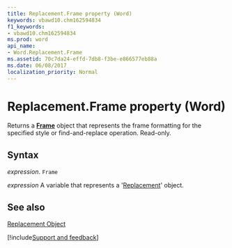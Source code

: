 ```yaml
---
title: Replacement.Frame property (Word)
keywords: vbawd10.chm162594834
f1_keywords:
- vbawd10.chm162594834
ms.prod: word
api_name:
- Word.Replacement.Frame
ms.assetid: 70c7da24-effd-7db8-f3be-e866577eb88a
ms.date: 06/08/2017
localization_priority: Normal
---
```



# Replacement.Frame property (Word)

Returns a  **[Frame](Word.Frame.md)** object that represents the frame formatting for the specified style or find-and-replace operation. Read-only.


## Syntax

_expression_. `Frame`

_expression_ A variable that represents a '[Replacement](Word.Replacement.md)' object.


## See also


[Replacement Object](Word.Replacement.md)

[!include[Support and feedback](~/includes/feedback-boilerplate.md)]